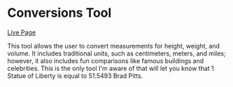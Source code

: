 # Conversions Tool

[Live Page](https://esdidubs.github.io/con/)

This tool allows the user to convert measurements for height, weight, and
volume. It includes traditional units, such as centimeters, meters, and miles;
however, it also includes fun comparisons like famous buildings and celebrities.
This is the only tool I'm aware of that will let you know that 
1 Statue of Liberty is equal to 51.5493 Brad Pitts.

